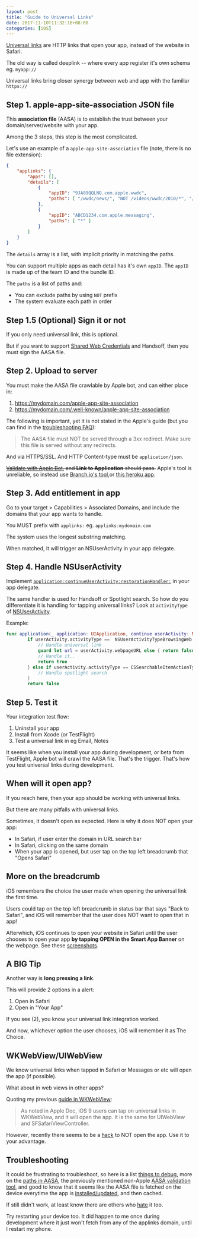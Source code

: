 ```yaml
---
layout: post
title: "Guide to Universal Links"
date: 2017-11-10T11:32:18+08:00
categories: [iOS]
---
```


[Universal links](https://developer.apple.com/library/content/documentation/General/Conceptual/AppSearch/UniversalLinks.html) are HTTP links that open your app, instead of the website in Safari.

The old way is called deeplink -- where every app register it's own schema eg. `myapp://`

Universal links bring closer synergy between web and app with the familiar `https://`

## Step 1. apple-app-site-association JSON file

This **association file** (AASA) is to establish the trust between your domain/server/website with your app.

Among the 3 steps, this step is the most complicated.

Let's use an example of a `apple-app-site-association` file (note, there is no file extension):

```json
{
    "applinks": {
        "apps": [],
        "details": [
            {
                "appID": "9JA89QQLNQ.com.apple.wwdc",
                "paths": [ "/wwdc/news/", "NOT /videos/wwdc/2010/*", "/videos/wwdc/201?/*"]
            },
            {
                "appID": "ABCD1234.com.apple.messaging",
                "paths": [ "*" ]
            }
        ]
    }
}
```

The `details` array is a list, with implicit priority in matching the paths.

You can support multiple apps as each detail has it's own `appID`. The `appID` is made up of the team ID and the bundle ID.

The `paths` is a list of paths and:

- You can exclude paths by using `NOT` prefix
- The system evaluate each path in order 

## Step 1.5 (Optional) Sign it or not

If you only need universal link, this is optional.

But if you want to support [Shared Web Credentials](https://developer.apple.com/documentation/security/shared_web_credentials) and Handsoff, then you must sign the AASA file.

## Step 2. Upload to server

You must make the AASA file crawlable by Apple bot, and can either place in:

1. https://mydomain.com/apple-app-site-association
2. https://mydomain.com/.well-known/apple-app-site-association

The following is important, yet it is not stated in the Apple's guide (but you can find in the [troubleshooting FAQ](https://developer.apple.com/library/content/qa/qa1916/_index.html)):

> The AASA file must NOT be served through a 3xx redirect. Make sure this file is served without any redirects. 

And via HTTPS/SSL. And HTTP Content-type must be `application/json`.

~~[Validate with Apple Bot](https://search.developer.apple.com/appsearch-validation-tool), and **Link to Application** should pass.~~ Apple's tool is unreliable, so instead use [Branch.io's tool](http://branch.io/resources/aasa-validator/),or [this heroku app](https://limitless-sierra-4673.herokuapp.com).

## Step 3. Add entitlement in app

Go to your target > Capabilities > Associated Domains, and include the domains that your app wants to handle.

You MUST prefix with `applinks:` eg. `applinks:mydomain.com`

The system uses the longest substring matching.

When matched, it will trigger an NSUserActivity in your app delegate.

## Step 4. Handle NSUserActivity 

Implement [`application:continueUserActivity:restorationHandler:`](https://developer.apple.com/documentation/uikit/uiapplicationdelegate/1623072-application) in your app delegate.

The same handler is used for Handsoff or Spotlight search. So how do you differentiate it is handling for tapping universal links? Look at `activityType` of [NSUserActivity](https://developer.apple.com/documentation/foundation/nsuseractivity).

Example:

```swift
func application(_ application: UIApplication, continue userActivity: NSUserActivity, restorationHandler: @escaping ([Any]?) -> Void) -> Bool {
        if userActivity.activityType ==  NSUserActivityTypeBrowsingWeb {
            // Handle universal link
            guard let url = userActivity.webpageURL else { return false }
            // Handle it..
            return true
        } else if userActivity.activityType == CSSearchableItemActionType {
            // Handle spotlight search
        }
        return false
```

## Step 5. Test it

Your integration test flow:

1. Uninstall your app
2. Install from Xcode (or TestFlight)
3. Test a universal link in eg Email, Notes

It seems like when you install your app during development, or beta from TestFlight, Apple bot will crawl the AASA file. That's the trigger. That's how you test universal links during development.

## When will it open app?

If you reach here, then your app should be working with universal links.

But there are many pitfalls with universal links.

Sometimes, it doesn't open as expected. Here is why it does NOT open your app:

- In Safari, if user enter the domain in URL search bar
- In Safari, clicking on the same domain
- When your app is opened, but user tap on the top left breadcrumb that "Opens Safari"

## More on the breadcrumb

iOS remembers the choice the user made when opening the universal link the first time.

Users could tap on the top left breadcrumb in status bar that says "Back to Safari", and iOS will remember that the user does NOT want to open that in app!

Afterwhich, iOS continues to open your website in Safari until the user chooses to open your app **by tapping OPEN in the Smart App Banner** on the webpage. See these [screenshots](https://stackoverflow.com/a/39694208/242682).

## A BIG Tip

Another way is **long pressing a link**. 

This will provide 2 options in a alert:

1. Open in Safari
2. Open in "Your App"

If you see (2), you know your universal link integration worked.

And now, whichever option the user chooses, iOS will remember it as The Choice.

## WKWebView/UIWebView

We know universal links when tapped in Safari or Messages or etc will open the app (if possible).

What about in web views in other apps?

Quoting my previous [guide in WKWebView](http://samwize.com/2016/06/08/complete-guide-to-implementing-wkwebview/):

> As noted in Apple Doc, iOS 9 users can tap on universal links in WKWebView, and it will open the app. It is the same for UIWebView and SFSafariViewController.

However, recently there seems to be a [hack](https://stackoverflow.com/a/44942814/242682) to NOT open the app. Use it to your advantage.


## Troubleshooting

It could be frustrating to troubleshoot, so here is a list [things to debug](http://building.usebutton.com/debugging/ios/deep-linking/links/universal-links/2016/03/31/debugging-universal-links/), more on the [paths in AASA](https://sailthru.zendesk.com/hc/en-us/articles/217102466-Universal-Links-Troubleshooting-and-FAQ), the previously mentioned non-Apple [AASA validation tool](https://limitless-sierra-4673.herokuapp.com), and good to know that it seems like the AASA file is fetched on the device everytime the app is [installed/updated](https://stackoverflow.com/a/35616335/242682), and then cached.

If still didn't work, at least know there are others who [hate](https://medium.com/mobile-growth/the-things-i-hate-and-you-should-know-about-apple-universal-links-5beb15f88a29) it too.

Try restarting your device too. It did happen to me once during development where it just won't fetch from any of the applinks domain, until I restart my phone.